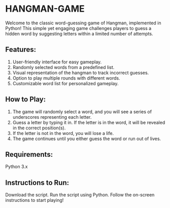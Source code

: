 # HANGMAN-GAME
Welcome to the classic word-guessing game of Hangman, implemented in Python! This simple yet engaging game challenges players to guess a hidden word by suggesting letters within a limited number of attempts.

## Features:
1. User-friendly interface for easy gameplay.
2. Randomly selected words from a predefined list.
3. Visual representation of the hangman to track incorrect guesses.
4. Option to play multiple rounds with different words.
5. Customizable word list for personalized gameplay.

## How to Play:
1. The game will randomly select a word, and you will see a series of underscores representing each letter.
2. Guess a letter by typing it in. If the letter is in the word, it will be revealed in the correct position(s).
3. If the letter is not in the word, you will lose a life.
4. The game continues until you either guess the word or run out of lives.

## Requirements:
Python 3.x

## Instructions to Run:
Download the script.
Run the script using Python.
Follow the on-screen instructions to start playing!
